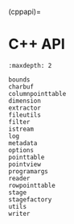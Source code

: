 (cppapi)=

# C++ API

```{toctree}
:maxdepth: 2

bounds
charbuf
columnpointtable
dimension
extractor
fileutils
filter
istream
log
metadata
options
pointtable
pointview
programargs
reader
rowpointtable
stage
stagefactory
utils
writer
```
